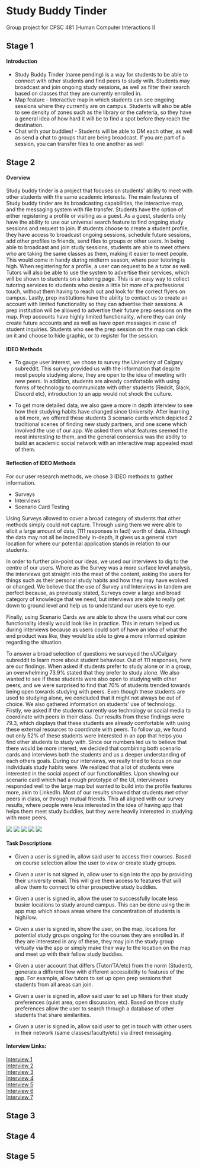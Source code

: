 # Study Buddy Tinder 
Group project for CPSC 481 (Human Computer Interactions I)

## Stage 1

#### Introduction
* Study Buddy Tinder (name pending) is a way for students to be able to connect with other students and find peers to study with. Students may broadcast and join ongoing study sessions, as well as filter their search based on classes that they are currently enrolled in.
* Map feature - Interactive map in which students can see ongoing sessions where they currently are on campus. Students will also be able to see density of zones such as the library or the cafeteria, so they have a general idea of how hard it will be to find a spot before they reach the destination.
* Chat with your buddies! - Students will be able to DM each other, as well as send a chat to groups that are being broadcast. If you are part of a session, you can transfer files to one another as well

## Stage 2

#### Overview 
Study buddy tinder is a project that focuses on students' ability to meet with other students with the same academic interests. The main features of Study buddy tinder are its broadcasting capabilities, the interactive map, and the messaging system with file transfer. Students have the option of either registering a profile or visiting as a guest. As a guest, students only have the ability to use our universal search feature to find ongoing study sessions and request to join. If students choose to create a student profile, they have access to broadcast ongoing sessions, schedule future sessions, add other profiles to friends, send files to groups or other users. In being able to broadcast and join study sessions, students are able to meet others who are taking the same classes as them, making it easier to meet people. This would come in handy during midterm season, where peer tutoring is high. When registering for a profile, a user can request to be a tutor as well. Tutors will also be able to use the system to advertise their services, which will be shown to students on a tutoring page. This is an easy way to collect tutoring services to students who desire a little bit more of a professional touch, without them having to reach out and look for the correct flyers on campus. Lastly, prep institutions have the ability to contact us to create an account with limited functionality so they can advertise their sessions. A prep institution will be allowed to advertise their future prep sessions on the map. Prep accounts have highly limited functionality, where they can only create future accounts and as well as have open messages in case of student inquiries. Students who see the prep session on the map can click on it and choose to hide graphic, or to register for the session. 

#### IDEO Methods
* To gauge user interest, we chose to survey the Univeristy of Calgary subreddit. This survey provided us with the information that despite most people studying alone, they are open to the idea of meeting with new peers. In addition, students are already comfortable with using forms of technology to communicate with other students (Reddit, Slack, Discord etc), introduction to an app would not shock the culture.

* To get more detailed data, we also gave a more in depth interview to see how their studying habits have changed since University. After learning a bit more, we offered these students 3 scenario cards which depicted 2 traditional scenes of finding new study partners, and one scene which involved the use of our app. We asked them what features seemed the most interesting to them, and the general consensus was the ability to build an academic social network with an interactive map appealed most of them.

#### Reflection of IDEO Methods 
For our user research methods, we chose 3 IDEO methods to gather information.
* Surveys
* Interviews
* Scenario Card Testing

Using Surveys allowed to cover a broad category of students that other methods simply could not capture. Through using them we were able to elicit a large amount of data, (111 responses in fact) worth of data. Although the data may not all be incredibely in-depth, it gives us a general start location for where our potential application stands in relation to our students. 

In order to further pin-point our ideas, we used our interviews to dig to the centre of our users. Where as the Survey was a more surface level analysis, the interviews got straight into the meat of the content, asking the users for things such as their personal study habits and how they may have evolved or changed. We believe that the use of Survey and Interviews in tandem are perfect because, as previously stated, Surveys cover a large and broad category of knowledge that we need, but interviews are able to really get down to ground level and help us to understand our users eye to eye. 

Finally, using Scenario Cards we are able to show the users what our core functionality ideally would look like in practice. This in return helped us during interviews because as users could sort of have an idea of what the end product was like, they would be able to give a more informed opinion regarding the situation. 

To answer a broad selection of questions we surveyed the r/UCalgary subreddit to learn more about student behaviour. Out of 111 responses, here are our findings. When asked if students prefer to study alone or in a group, an overwhelming 73.9% stated that they prefer to study alone. We also wanted to see if these students were also open to studying with other peers, and we were surprised to find that 70% of students trended towards being open towards studying with peers. Even though these students are used to studying alone, we concluded that it might not always be out of choice. We also gathered information on students’ use of technology. Firstly, we asked if the students currently use technology or social media to coordinate with peers in their class. Our results from these findings were 79.3, which displays that these students are already comfortable with using these external resources to coordinate with peers. To follow up, we found out only 52% of these students were interested in an app that helps you find other students to study with. Since our numbers led us to believe that there would be more interest, we decided that combining both scenario cards and interviews both the students and us a deeper understanding of each others goals. During our interviews, we really tried to focus on our individuals study habits were. We realized that a lot of students were interested in the social aspect of our functionalities. Upon showing our scenario card which had a rough prototype of the UI, interviewees responded well to the large map but wanted to build into the profile features more, akin to LinkedIn. Most of our results showed that students met other peers in class, or through mutual friends. This all aligned with our survey results, where people were less interested in the idea of having app that helps them meet study buddies, but they were heavily interested in studying with more peers. 

<img src="images\Screen Shot 2019-10-09 at 9.31.20 PM.png">
<img src="images\Screen Shot 2019-10-09 at 9.31.32 PM.png">
<img src="images\Screen Shot 2019-10-09 at 9.31.46 PM.png">
<img src="images\Screen Shot 2019-10-09 at 9.32.05 PM.png">
<img src="images\Screen Shot 2019-10-09 at 9.32.15 PM.png">

#### Task Descriptions
* Given a user is signed in, allow said user to access their courses. Based on course selection allow the user to view or create study groups.

* Given a user is not signed in, allow user to sign into the app by providing their university email. This will give them access to features that will allow them to connect to other prospective study buddies.

* Given a user is signed in, allow the user to successfully locate less busier locations to study around campus. This can be done using the in app map which shows areas where the concentration of students is high/low.

* Given a user is signed in, show the user, on the map, locations for potential study groups ongoing for the courses they are enrolled in. if they are interested in any of these, they may join the study group virtually via the app or simply make their way to the location on the map and meet up with their fellow study buddies.

* Given a user account that differs (Tutor/TA/etc) from the norm (Student), generate a different flow with different accessibility to features of the app. For example, allow tutors to set up open prep sessions that students from all areas can join.

* Given a user is signed in, allow said user to set up filters for their study preferences (quiet area, open discussion, etc). Based on those study preferences allow the user to search through a database of other students that share similarities.

* Given a user is signed in, allow said user to get in touch with other users in their network (same classes/faculty/etc) via direct messaging. 

#### Interview Links:
<a href="interviews/cpsc 481 stage 2 interview.docx">Interview 1<br/></a>
<a href="interviews/Interview 1 (Chris).pdf">Interview 2<br/></a>
<a href="interviews/Interview 1 (Jas).pdf">Interview 3<br/></a>
<a href="interviews/Interview 2 (Chris).pdf">Interview 4<br/></a>
<a href="interviews/Interview questions 481 - Kevin L..docx">Interview 5<br/></a>
<a href="interviews/Interview questions 481 - Terence X..docx">Interview 6<br/></a>
<a href="interviews/Interview 1 (jh).pdf">Interview 7</a>

## Stage 3

## Stage 4

## Stage 5

